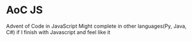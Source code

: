 # AoC JS
Advent of Code in JavaScript
Might complete in other languages(Py, Java, C#) if I finish with Javascript and feel like it
